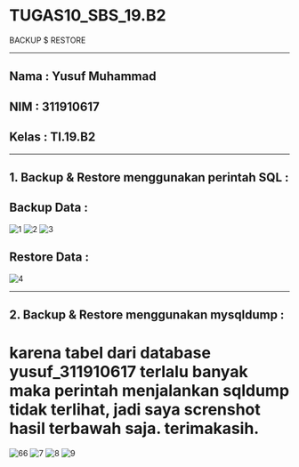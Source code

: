 # TUGAS10_SBS_19.B2
BACKUP $ RESTORE
<hr>

## Nama    : Yusuf Muhammad
## NIM     : 311910617
## Kelas   : TI.19.B2

<hr>

## 1. Backup & Restore menggunakan perintah SQL :

## Backup Data :
![1](https://user-images.githubusercontent.com/81587959/123519884-0f207f00-d6d8-11eb-9450-96d87ccfc58b.PNG)
![2](https://user-images.githubusercontent.com/81587959/123519887-121b6f80-d6d8-11eb-9478-b0ddd6721921.PNG)
![3](https://user-images.githubusercontent.com/81587959/123519890-15166000-d6d8-11eb-82c3-975cffcb7395.PNG)

## Restore Data :
![4](https://user-images.githubusercontent.com/81587959/123519895-18115080-d6d8-11eb-8dc8-8d2aa5eabb19.PNG)

<hr>

## 2. Backup & Restore menggunakan mysqldump :

# karena tabel dari database yusuf_311910617 terlalu banyak maka perintah menjalankan sqldump tidak terlihat, jadi saya screnshot hasil terbawah saja. terimakasih.
![66](https://user-images.githubusercontent.com/81587959/124395946-2fcc8280-dd31-11eb-89e4-7ed37b16727e.PNG)
![7](https://user-images.githubusercontent.com/81587959/124395973-44a91600-dd31-11eb-8486-36bd6e94e9b4.PNG)
![8](https://user-images.githubusercontent.com/81587959/124395976-483c9d00-dd31-11eb-8789-9bac7568f737.PNG)
![9](https://user-images.githubusercontent.com/81587959/124395983-4f63ab00-dd31-11eb-8492-087de803e0a1.PNG)































